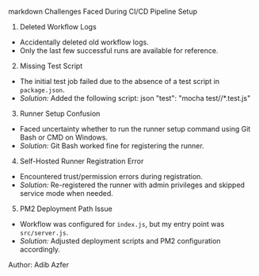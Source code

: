 markdown
Challenges Faced During CI/CD Pipeline Setup

1. Deleted Workflow Logs
- Accidentally deleted old workflow logs.
- Only the last few successful runs are available for reference.

2. Missing Test Script
- The initial test job failed due to the absence of a test script in `package.json`.
- *Solution:* Added the following script:
  json
  "test": "mocha test//*.test.js"
  

3. Runner Setup Confusion
- Faced uncertainty whether to run the runner setup command using Git Bash or CMD on Windows.
- *Solution:* Git Bash worked fine for registering the runner.

4. Self-Hosted Runner Registration Error
- Encountered trust/permission errors during registration.
- *Solution:* Re-registered the runner with admin privileges and skipped service mode when needed.

5. PM2 Deployment Path Issue
- Workflow was configured for `index.js`, but my entry point was `src/server.js`.
- *Solution:* Adjusted deployment scripts and PM2 configuration accordingly.


Author: Adib Azfer
